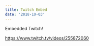 ```yaml
---
title: Twitch Embed
date: '2018-10-03'
---
```


Embedded Twitch!

https://www.twitch.tv/videos/255872060